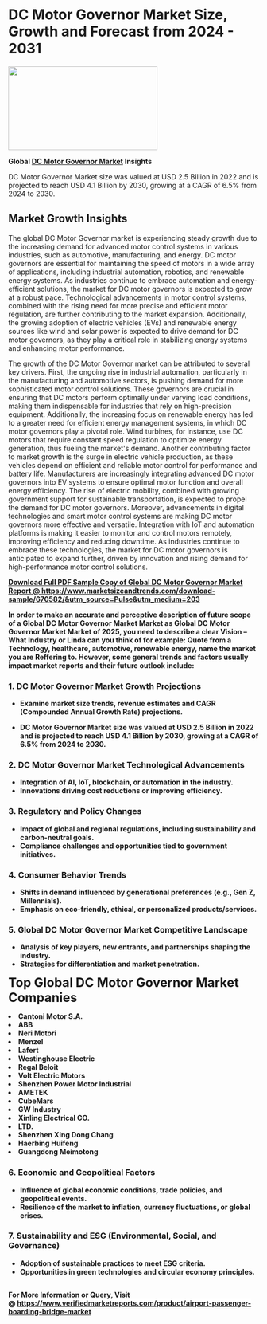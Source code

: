 <H1>DC Motor Governor Market Size, Growth and Forecast from 2024 - 2031</H1><img class="aligncenter size-medium wp-image-584254" src="https://thirdeyenews.in/wp-content/uploads/2024/09/Global-Market-Research-300x168.jpeg" alt="" width="300" height="168" /><p><strong>Global&nbsp;<a href="https://www.marketsizeandtrends.com/download-sample/670582/&amp;utm_source=Pulse&amp;utm_medium=203">DC Motor Governor Market</a> Insights</strong></p><p>DC Motor Governor Market size was valued at USD 2.5 Billion in 2022 and is projected to reach USD 4.1 Billion by 2030, growing at a CAGR of 6.5% from 2024 to 2030.</p><p><h2>Market Growth Insights</h2> <p>The global DC Motor Governor market is experiencing steady growth due to the increasing demand for advanced motor control systems in various industries, such as automotive, manufacturing, and energy. DC motor governors are essential for maintaining the speed of motors in a wide array of applications, including industrial automation, robotics, and renewable energy systems. As industries continue to embrace automation and energy-efficient solutions, the market for DC motor governors is expected to grow at a robust pace. Technological advancements in motor control systems, combined with the rising need for more precise and efficient motor regulation, are further contributing to the market expansion. Additionally, the growing adoption of electric vehicles (EVs) and renewable energy sources like wind and solar power is expected to drive demand for DC motor governors, as they play a critical role in stabilizing energy systems and enhancing motor performance.</p> <p><strong><a href="#"></a></strong></p> <p>The growth of the DC Motor Governor market can be attributed to several key drivers. First, the ongoing rise in industrial automation, particularly in the manufacturing and automotive sectors, is pushing demand for more sophisticated motor control solutions. These governors are crucial in ensuring that DC motors perform optimally under varying load conditions, making them indispensable for industries that rely on high-precision equipment. Additionally, the increasing focus on renewable energy has led to a greater need for efficient energy management systems, in which DC motor governors play a pivotal role. Wind turbines, for instance, use DC motors that require constant speed regulation to optimize energy generation, thus fueling the market's demand. Another contributing factor to market growth is the surge in electric vehicle production, as these vehicles depend on efficient and reliable motor control for performance and battery life. Manufacturers are increasingly integrating advanced DC motor governors into EV systems to ensure optimal motor function and overall energy efficiency. The rise of electric mobility, combined with growing government support for sustainable transportation, is expected to propel the demand for DC motor governors. Moreover, advancements in digital technologies and smart motor control systems are making DC motor governors more effective and versatile. Integration with IoT and automation platforms is making it easier to monitor and control motors remotely, improving efficiency and reducing downtime. As industries continue to embrace these technologies, the market for DC motor governors is anticipated to expand further, driven by innovation and rising demand for high-performance motor control solutions. <p><strong><a href="#"></p><p><span class=""><strong>Download Full PDF Sample Copy of Global DC Motor Governor Market Report</strong> @ <a href="https://www.marketsizeandtrends.com/download-sample/670582/&amp;utm_source=Pulse&amp;utm_medium=203" target="_blank">https://www.marketsizeandtrends.com/download-sample/670582/&amp;utm_source=Pulse&amp;utm_medium=203</a></span></p><p>In order to make an accurate and perceptive description of future scope of a Global&nbsp;DC Motor Governor Market Market as Global&nbsp;DC Motor Governor Market Market of 2025, you need to describe a clear Vision &ndash; What Industry or Linda can you think of for example: Quote from a Technology, healthcare, automotive, renewable energy, name the market you are Reffering to. However, some general trends and factors usually impact market reports and their future outlook include:</p><h3>1.&nbsp;<strong>DC Motor Governor Market Growth Projections</strong></h3><ul><li>Examine market size trends, revenue estimates and CAGR (Compounded Annual Growth Rate) projections.</li><li><p>DC Motor Governor Market size was valued at USD 2.5 Billion in 2022 and is projected to reach USD 4.1 Billion by 2030, growing at a CAGR of 6.5% from 2024 to 2030.</p></li></ul><h3>2.&nbsp;<strong>DC Motor Governor Market Technological Advancements</strong></h3><ul><li>Integration of AI, IoT, blockchain, or automation in the industry.</li><li>Innovations driving cost reductions or improving efficiency.</li></ul><h3>3.&nbsp;<strong>Regulatory and Policy Changes</strong></h3><ul><li>Impact of global and regional regulations, including sustainability and carbon-neutral goals.</li><li>Compliance challenges and opportunities tied to government initiatives.</li></ul><h3>4.&nbsp;<strong>Consumer Behavior Trends</strong></h3><ul><li>Shifts in demand influenced by generational preferences (e.g., Gen Z, Millennials).</li><li>Emphasis on eco-friendly, ethical, or personalized products/services.</li></ul><h3>5.&nbsp;<strong>Global DC Motor Governor Market Competitive Landscape</strong></h3><ul><li>Analysis of key players, new entrants, and partnerships shaping the industry.</li><li>Strategies for differentiation and market penetration.</li></ul><p data-pm-slice="1 1 []"><span style="color: inherit; font-family: inherit; font-size: 25px;">Top Global DC Motor Governor Market Companies</span></p><div class="" data-test-id=""><p><li>Cantoni Motor S.A.</li><li> ABB</li><li> Neri Motori</li><li> Menzel</li><li> Lafert</li><li> Westinghouse Electric</li><li> Regal Beloit</li><li> Volt Electric Motors</li><li> Shenzhen Power Motor Industrial</li><li> AMETEK</li><li> CubeMars</li><li> GW Industry</li><li> Xinling Electrical CO.</li><li>LTD.</li><li> Shenzhen Xing Dong Chang</li><li> Haerbing Huifeng</li><li> Guangdong Meimotong</li></p></div><h3>6.&nbsp;<strong>Economic and Geopolitical Factors</strong></h3><ul><li>Influence of global economic conditions, trade policies, and geopolitical events.</li><li>Resilience of the market to inflation, currency fluctuations, or global crises.</li></ul><h3>7.&nbsp;<strong>Sustainability and ESG (Environmental, Social, and Governance)</strong></h3><ul><li>Adoption of sustainable practices to meet ESG criteria.</li><li>Opportunities in green technologies and circular economy principles.</li></ul><h2><strong style="font-size: 14px;">For More Information or Query, Visit @&nbsp;</strong><a style="background-color: #ffffff; font-size: 14px;" href="https://www.marketsizeandtrends.com/report/dc-motor-governor-market/" target="_blank">https://www.verifiedmarketreports.com/product/airport-passenger-boarding-bridge-market</a></h2>
